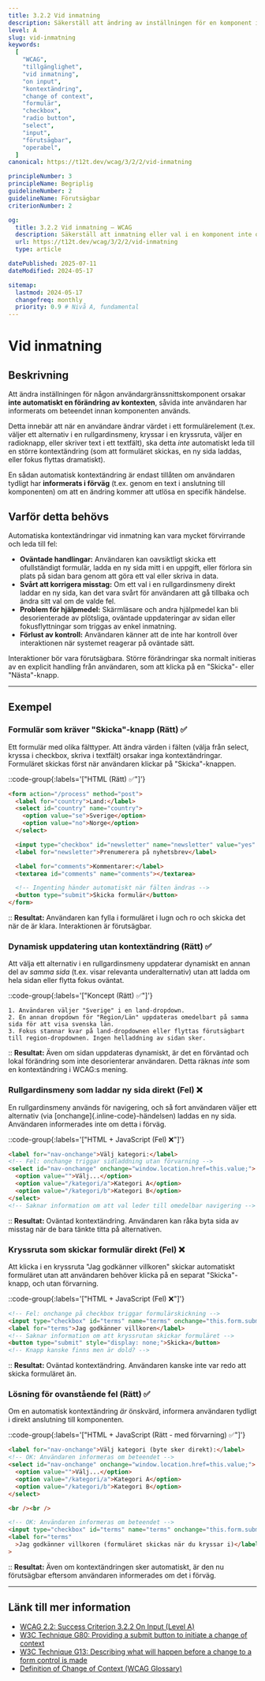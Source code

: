 ```yaml
---
title: 3.2.2 Vid inmatning
description: Säkerställ att ändring av inställningen för en komponent inte automatiskt orsakar en oväntad kontextändring.
level: A
slug: vid-inmatning
keywords:
  [
    "WCAG",
    "tillgänglighet",
    "vid inmatning",
    "on input",
    "kontextändring",
    "change of context",
    "formulär",
    "checkbox",
    "radio button",
    "select",
    "input",
    "förutsägbar",
    "operabel",
  ]
canonical: https://t12t.dev/wcag/3/2/2/vid-inmatning

principleNumber: 3
principleName: Begriplig
guidelineNumber: 2
guidelineName: Förutsägbar
criterionNumber: 2

og:
  title: 3.2.2 Vid inmatning – WCAG
  description: Säkerställ att inmatning eller val i en komponent inte orsakar oväntade kontextändringar.
  url: https://t12t.dev/wcag/3/2/2/vid-inmatning
  type: article

datePublished: 2025-07-11
dateModified: 2024-05-17

sitemap:
  lastmod: 2024-05-17
  changefreq: monthly
  priority: 0.9 # Nivå A, fundamental
---
```


# Vid inmatning

## Beskrivning

Att ändra inställningen för någon användargränssnittskomponent orsakar **inte automatiskt en förändring av kontexten**, såvida inte användaren har informerats om beteendet innan komponenten används.

Detta innebär att när en användare ändrar värdet i ett formulärelement (t.ex. väljer ett alternativ i en rullgardinsmeny, kryssar i en kryssruta, väljer en radioknapp, eller skriver text i ett textfält), ska detta _inte_ automatiskt leda till en större kontextändring (som att formuläret skickas, en ny sida laddas, eller fokus flyttas dramatiskt).

En sådan automatisk kontextändring är endast tillåten om användaren tydligt har **informerats i förväg** (t.ex. genom en text i anslutning till komponenten) om att en ändring kommer att utlösa en specifik händelse.

## Varför detta behövs

Automatiska kontextändringar vid inmatning kan vara mycket förvirrande och leda till fel:

- **Oväntade handlingar:** Användaren kan oavsiktligt skicka ett ofullständigt formulär, ladda en ny sida mitt i en uppgift, eller förlora sin plats på sidan bara genom att göra ett val eller skriva in data.
- **Svårt att korrigera misstag:** Om ett val i en rullgardinsmeny direkt laddar en ny sida, kan det vara svårt för användaren att gå tillbaka och ändra sitt val om de valde fel.
- **Problem för hjälpmedel:** Skärmläsare och andra hjälpmedel kan bli desorienterade av plötsliga, oväntade uppdateringar av sidan eller fokusflyttningar som triggas av enkel inmatning.
- **Förlust av kontroll:** Användaren känner att de inte har kontroll över interaktionen när systemet reagerar på oväntade sätt.

Interaktioner bör vara förutsägbara. Större förändringar ska normalt initieras av en explicit handling från användaren, som att klicka på en "Skicka"- eller "Nästa"-knapp.

---

## Exempel

### Formulär som kräver "Skicka"-knapp (Rätt) ✅

Ett formulär med olika fälttyper. Att ändra värden i fälten (välja från select, kryssa i checkbox, skriva i textfält) orsakar inga kontextändringar. Formuläret skickas först när användaren klickar på "Skicka"-knappen.

::code-group{:labels='["HTML (Rätt) ✅"]'}

```html showLineNumbers
<form action="/process" method="post">
  <label for="country">Land:</label>
  <select id="country" name="country">
    <option value="se">Sverige</option>
    <option value="no">Norge</option>
  </select>

  <input type="checkbox" id="newsletter" name="newsletter" value="yes" />
  <label for="newsletter">Prenumerera på nyhetsbrev</label>

  <label for="comments">Kommentarer:</label>
  <textarea id="comments" name="comments"></textarea>

  <!-- Ingenting händer automatiskt när fälten ändras -->
  <button type="submit">Skicka formulär</button>
</form>
```

::
**Resultat:** Användaren kan fylla i formuläret i lugn och ro och skicka det när de är klara. Interaktionen är förutsägbar.

### Dynamisk uppdatering utan kontextändring (Rätt) ✅

Att välja ett alternativ i en rullgardinsmeny uppdaterar dynamiskt en annan del av _samma sida_ (t.ex. visar relevanta underalternativ) utan att ladda om hela sidan eller flytta fokus oväntat.

::code-group{:labels='["Koncept (Rätt) ✅"]'}

```text [Beskrivning]
1. Användaren väljer "Sverige" i en land-dropdown.
2. En annan dropdown för "Region/Län" uppdateras omedelbart på samma sida för att visa svenska län.
3. Fokus stannar kvar på land-dropdownen eller flyttas förutsägbart till region-dropdownen. Ingen helladdning av sidan sker.
```

::
**Resultat:** Även om sidan uppdateras dynamiskt, är det en förväntad och lokal förändring som inte desorienterar användaren. Detta räknas _inte_ som en kontextändring i WCAG:s mening.

### Rullgardinsmeny som laddar ny sida direkt (Fel) ❌

En rullgardinsmeny används för navigering, och så fort användaren väljer ett alternativ (via [onchange]{.inline-code}-händelsen) laddas en ny sida. Användaren informerades inte om detta i förväg.

::code-group{:labels='["HTML + JavaScript (Fel) ❌"]'}

```html showLineNumbers
<label for="nav-onchange">Välj kategori:</label>
<!-- Fel: onchange triggar sidladdning utan förvarning -->
<select id="nav-onchange" onchange="window.location.href=this.value;">
  <option value="">Välj...</option>
  <option value="/kategori/a">Kategori A</option>
  <option value="/kategori/b">Kategori B</option>
</select>
<!-- Saknar information om att val leder till omedelbar navigering -->
```

::
**Resultat:** Oväntad kontextändring. Användaren kan råka byta sida av misstag när de bara tänkte titta på alternativen.

### Kryssruta som skickar formulär direkt (Fel) ❌

Att klicka i en kryssruta "Jag godkänner villkoren" skickar automatiskt formuläret utan att användaren behöver klicka på en separat "Skicka"-knapp, och utan förvarning.

::code-group{:labels='["HTML + JavaScript (Fel) ❌"]'}

```html showLineNumbers
<!-- Fel: onchange på checkbox triggar formulärskickning -->
<input type="checkbox" id="terms" name="terms" onchange="this.form.submit()" />
<label for="terms">Jag godkänner villkoren</label>
<!-- Saknar information om att kryssrutan skickar formuläret -->
<button type="submit" style="display: none;">Skicka</button>
<!-- Knapp kanske finns men är dold? -->
```

::
**Resultat:** Oväntad kontextändring. Användaren kanske inte var redo att skicka formuläret än.

### Lösning för ovanstående fel (Rätt) ✅

Om en automatisk kontextändring _är_ önskvärd, informera användaren tydligt i direkt anslutning till komponenten.

::code-group{:labels='["HTML + JavaScript (Rätt - med förvarning) ✅"]'}

```html showLineNumbers
<label for="nav-onchange">Välj kategori (byte sker direkt):</label>
<!-- OK: Användaren informeras om beteendet -->
<select id="nav-onchange" onchange="window.location.href=this.value;">
  <option value="">Välj...</option>
  <option value="/kategori/a">Kategori A</option>
  <option value="/kategori/b">Kategori B</option>
</select>

<br /><br />

<!-- OK: Användaren informeras om beteendet -->
<input type="checkbox" id="terms" name="terms" onchange="this.form.submit()" />
<label for="terms"
  >Jag godkänner villkoren (formuläret skickas när du kryssar i)</label
>
```

::
**Resultat:** Även om kontextändringen sker automatiskt, är den nu förutsägbar eftersom användaren informerades om det i förväg.

---

## Länk till mer information

- [WCAG 2.2: Success Criterion 3.2.2 On Input (Level A)](https://www.w3.org/WAI/WCAG22/Understanding/on-input.html)
- [W3C Technique G80: Providing a submit button to initiate a change of context](https://www.w3.org/WAI/WCAG22/Techniques/general/G80)
- [W3C Technique G13: Describing what will happen before a change to a form control is made](https://www.w3.org/WAI/WCAG22/Techniques/general/G13)
- [Definition of Change of Context (WCAG Glossary)](https://www.w3.org/TR/WCAG22/#dfn-change-of-context)
